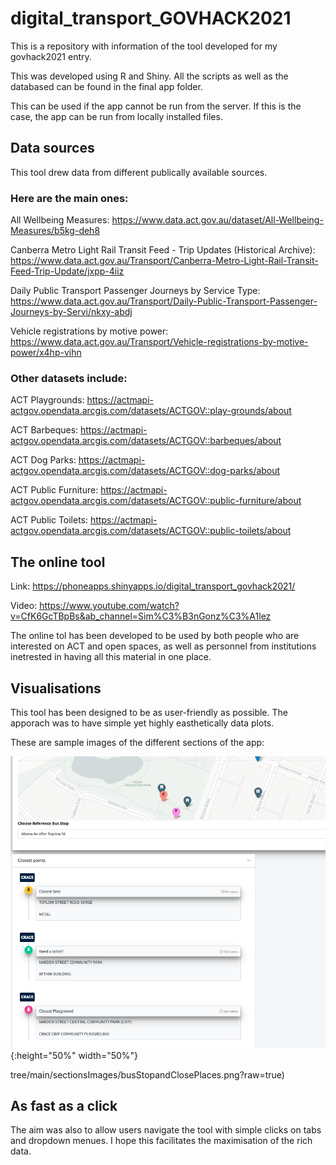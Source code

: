# digital_transport_GOVHACK2021
This is a repository with information of the tool developed for my govhack2021 entry.

This was developed using R and Shiny. All the scripts as well as the databased can be found in the final app folder.

This can be used if the app cannot be run from the server. If this is the case, the app can be run from locally installed files.

## Data sources
This tool drew data from different publically available sources. 

### Here are the main ones:

All Wellbeing Measures: https://www.data.act.gov.au/dataset/All-Wellbeing-Measures/b5kg-deh8

Canberra Metro Light Rail Transit Feed - Trip Updates (Historical Archive): https://www.data.act.gov.au/Transport/Canberra-Metro-Light-Rail-Transit-Feed-Trip-Update/jxpp-4iiz

Daily Public Transport Passenger Journeys by Service Type: https://www.data.act.gov.au/Transport/Daily-Public-Transport-Passenger-Journeys-by-Servi/nkxy-abdj

Vehicle registrations by motive power: https://www.data.act.gov.au/Transport/Vehicle-registrations-by-motive-power/x4hp-vihn

### Other datasets include:

ACT Playgrounds: https://actmapi-actgov.opendata.arcgis.com/datasets/ACTGOV::play-grounds/about

ACT Barbeques: https://actmapi-actgov.opendata.arcgis.com/datasets/ACTGOV::barbeques/about

ACT Dog Parks: https://actmapi-actgov.opendata.arcgis.com/datasets/ACTGOV::dog-parks/about

ACT Public Furniture: https://actmapi-actgov.opendata.arcgis.com/datasets/ACTGOV::public-furniture/about

ACT Public Toilets: https://actmapi-actgov.opendata.arcgis.com/datasets/ACTGOV::public-toilets/about

## The online tool

Link: https://phoneapps.shinyapps.io/digital_transport_govhack2021/

Video: https://www.youtube.com/watch?v=CfK6GcTBpBs&ab_channel=Sim%C3%B3nGonz%C3%A1lez

The online tol has been developed to be used by both people who are interested on ACT and open spaces, as well as personnel from institutions inetrested in having all this material in one place.

## Visualisations
This tool has been designed to be as user-friendly as possible. The apporach was to have simple yet highly easthetically data plots.

These are sample images of the different sections of the app:

![busStopandClosePlaces](./sectionsImages/busStopandClosePlaces.png){:height="50%" width="50%"}

tree/main/sectionsImages/busStopandClosePlaces.png?raw=true)



## As fast as a click
The aim was also to allow users navigate the tool with simple clicks on tabs and dropdown menues. I hope this facilitates the maximisation of the rich data.
